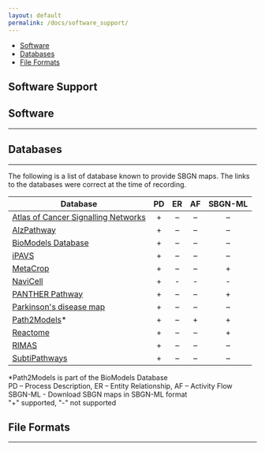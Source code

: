 ```yaml
---
layout: default
permalink: /docs/software_support/
---
```


*  [Software](#Software)
*  [Databases](#Databases)
*  [File Formats](#File_Formats)

Software Support
----------------

Software
--------
--------

Databases
---------
---------

The following is a list of database known to provide SBGN maps. The links to the databases were correct at the time of recording.

| Database                                                                          | PD   | ER   | AF   | SBGN-ML   |
| --------------------------------------------------------------------------------- | :--: | :--: | :--: | :-------: |
| [Atlas of Cancer Signalling Networks](https://acsn.curie.fr/)                     | +    | –    | –    | –         |
| [AlzPathway](http://www.alzpathway.org/)                                          | +    | –    | –    | –         |
| [BioModels Database](http://www.ebi.ac.uk/biomodels/)                             | +    | –    | –    | –         |
| [iPAVS](http://ipavs.cidms.org/)                                                  | +    | –    | –    | –         |
| [MetaCrop](http://metacrop.ipk-gatersleben.de/)                                   | +    | –    | –    | +         |
| [NaviCell](https://navicell.curie.fr/)                                            | +    | -    | -    | -         |
| [PANTHER Pathway](http://www.pantherdb.org/pathway/)                              | +    | –    | –    | +         |
| [Parkinson's disease map](http://pdmap.uni.lu/)                                   | +    | –    | –    | –         |
| [Path2Models](https://www.ebi.ac.uk/biomodels-main/path2models)*                  | +    | –    | +    | +         |
| [Reactome](http://www.reactome.org)                                               | +    | –    | –    | +         |
| [RIMAS](http://rimas.ipk-gatersleben.de)                                          | +    | –    | –    | –         |
| [SubtiPathways](http://subtiwiki.uni-goettingen.de/apps/pathway.php?pathway=11)   | +    | –    | –    | –         |

*Path2Models is part of the BioModels Database  
PD – Process Description, ER – Entity Relationship, AF – Activity Flow  
SBGN-ML - Download SBGN maps in SBGN-ML format  
"+" supported, "-" not supported

File Formats
------------
------------
